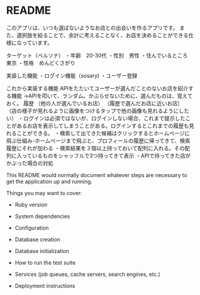 # README

このアプリは、いつも選ばないようなお店との出会いを作るアプリです。
また、選択肢を絞ることで、余計に考えることなく、お店を決めることができる仕様になっています。

ターゲット（ペルソナ）
・年齢　20-30代
・性別　男性
・住んでいるところ　東京
・性格　めんどくさがり

実装した機能
・ログイン機能（sosary)
・ユーザー登録

これから実装する機能
APIをたたいてユーザーが選んだことのないお店を紹介する機能
→APIを叩いて、ランダム。かぶらせないために、選んだものは、覚えておく。
履歴
（他の人が選んでいるお店）
（履歴で選んだお店に近いお店）
（店の様子が見れるように画像をつけるタップで他の画像も見れるようにしたい）
・ログインは必須ではないが、ログインしない場合、これまで提示したことがあるお店を表示してしまうことがある。ログインするとこれまでの履歴も見れることができる。
・検索して出てきた候補はクリックするとホームページに飛ぶ仕組み-ホームページまで飛ぶと、プロフィールの履歴に帰ってきて、検索履歴にそれが加わる
・検索結果を３個以上持っておいて配列に入れる。その配列に入っているものをシャッフルで3つ持ってきて表示
・APIで持ってきた店がかぶった場合の対処






This README would normally document whatever steps are necessary to get the
application up and running.

Things you may want to cover:

* Ruby version

* System dependencies

* Configuration

* Database creation

* Database initialization

* How to run the test suite

* Services (job queues, cache servers, search engines, etc.)

* Deployment instructions


